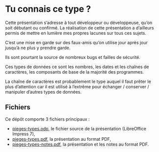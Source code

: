 Tu connais ce type ?
====================

Cette présentation s’adresse à tout développeur ou développeuse, qu’on soit
débutant ou confirmé. La réalisation de cette présentation a d’ailleurs permis
de mettre en lumière mes propres lacunes sur tous ces sujets.

C’est une mise en garde sur des faux-amis qu’on utilise jour après jour jusqu’à
ne plus y prendre garde.

Ils sont pourtant la source de nombreux bugs et failles de sécurité.

Ces types de données ce sont les nombres, les dates et les chaînes de
caractères, les composants de base de la majorité des programmes.

La chaîne de caractères est probablement le type auquel il faut prêter le plus
d’attention car il est utilisé à l’extrême pour échanger / conserver / manipuler
d’autres types de données.

Fichiers
--------

Ce dépôt comporte 3 fichiers principaux :

- [pieges-types.odp](pieges-types.odp), le fichier source de la présentation
  (LibreOffice Impress 7),
- [pieges-types.pdf](pieges-types.pdf), la présentation au format PDF,
- [pieges-types-notes.pdf](pieges-types-notes.pdf), la présentation et les notes
  au format PDF.

